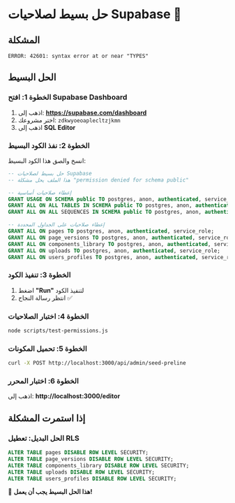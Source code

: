 # حل بسيط لصلاحيات Supabase 🔧

## المشكلة
```
ERROR: 42601: syntax error at or near "TYPES"
```

## الحل البسيط

### الخطوة 1: افتح Supabase Dashboard
1. اذهب إلى: **https://supabase.com/dashboard**
2. اختر مشروعك: `zdkwyoeoaplecltzjkmn`
3. اذهب إلى **SQL Editor**

### الخطوة 2: نفذ الكود البسيط
انسخ والصق هذا الكود البسيط:

```sql
-- حل بسيط لصلاحيات Supabase
-- هذا الملف يحل مشكلة "permission denied for schema public"

-- إعطاء صلاحيات أساسية
GRANT USAGE ON SCHEMA public TO postgres, anon, authenticated, service_role;
GRANT ALL ON ALL TABLES IN SCHEMA public TO postgres, anon, authenticated, service_role;
GRANT ALL ON ALL SEQUENCES IN SCHEMA public TO postgres, anon, authenticated, service_role;

-- إعطاء صلاحيات على الجداول المحددة
GRANT ALL ON pages TO postgres, anon, authenticated, service_role;
GRANT ALL ON page_versions TO postgres, anon, authenticated, service_role;
GRANT ALL ON components_library TO postgres, anon, authenticated, service_role;
GRANT ALL ON uploads TO postgres, anon, authenticated, service_role;
GRANT ALL ON users_profiles TO postgres, anon, authenticated, service_role;
```

### الخطوة 3: تنفيذ الكود
1. اضغط **"Run"** لتنفيذ الكود
2. انتظر رسالة النجاح ✅

### الخطوة 4: اختبار الصلاحيات
```bash
node scripts/test-permissions.js
```

### الخطوة 5: تحميل المكونات
```bash
curl -X POST http://localhost:3000/api/admin/seed-preline
```

### الخطوة 6: اختبار المحرر
اذهب إلى: **http://localhost:3000/editor**

## إذا استمرت المشكلة

### الحل البديل: تعطيل RLS
```sql
ALTER TABLE pages DISABLE ROW LEVEL SECURITY;
ALTER TABLE page_versions DISABLE ROW LEVEL SECURITY;
ALTER TABLE components_library DISABLE ROW LEVEL SECURITY;
ALTER TABLE uploads DISABLE ROW LEVEL SECURITY;
ALTER TABLE users_profiles DISABLE ROW LEVEL SECURITY;
```

🎉 **هذا الحل البسيط يجب أن يعمل!**
